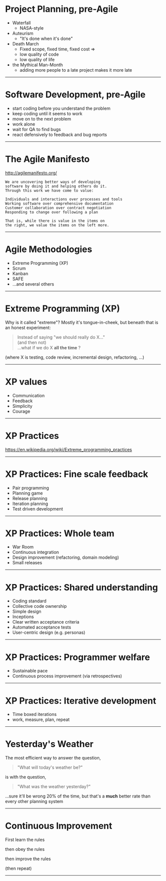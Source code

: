 # Project Planning, pre-Agile

* Waterfall 
  * NASA-style
* Auteurism
  * "It's done when it's done"
* Death March
  * Fixed scope, fixed time, fixed cost => 
  * low quality of code
  * low quality of life
* the Mythical Man-Month 
  * adding more people to a late project makes it more late

---

# Software Development, pre-Agile

* start coding before you understand the problem
* keep coding until it seems to work
* move on to the next problem
* work alone
* wait for QA to find bugs
* react defensively to feedback and bug reports

---

# The Agile Manifesto

<http://agilemanifesto.org/>

```
We are uncovering better ways of developing
software by doing it and helping others do it.
Through this work we have come to value:

Individuals and interactions over processes and tools
Working software over comprehensive documentation
Customer collaboration over contract negotiation
Responding to change over following a plan

That is, while there is value in the items on
the right, we value the items on the left more.
```

---

# Agile Methodologies

* Extreme Programming (XP)
* Scrum
* Kanban
* SAFE
* ...and several others

---

# Extreme Programming (XP)

Why is it called "extreme"? Mostly it's tongue-in-cheek, but beneath that is an honest experiment:

> Instead of saying "we should really do X..." <br>
> (and then not)<br>
> ...what if we do X **all the time** ?

(where X is testing, code review, incremental design, refactoring, ...)

---

# XP values

* Communication
* Feedback
* Simplicity
* Courage

---

# XP Practices

<https://en.wikipedia.org/wiki/Extreme_programming_practices>

---

# XP Practices: Fine scale feedback
* Pair programming
* Planning game
* Release planning
* Iteration planning
* Test driven development

---

# XP Practices: Whole team
* War Room
* Continuous integration
* Design improvement (refactoring, domain modeling)
* Small releases

---

# XP Practices: Shared understanding
* Coding standard
* Collective code ownership
* Simple design
* Inceptions
* Clear written acceptance criteria
* Automated acceptance tests
* User-centric design (e.g. personas)

---

# XP Practices:	Programmer welfare
* Sustainable pace
* Continuous process improvement (via retrospectives)

---

# XP Practices: Iterative development

* Time boxed iterations
* work, measure, plan, repeat

---

# Yesterday's Weather

The most efficient way to answer the question,

> "What will today's weather be?"

is with the question,

> "What was the weather yesterday?"

...sure it'll be wrong 20% of the time, but that's a **much** better rate than every other planning system

---

# Continuous Improvement

First learn the rules

then obey the rules

then improve the rules

(then repeat)

---
